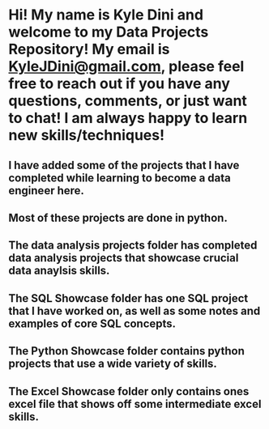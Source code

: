 # Hi! My name is Kyle Dini and welcome to my Data Projects Repository! My email is KyleJDini@gmail.com, please feel free to reach out if you have any questions, comments, or just want to chat! I am always happy to learn new skills/techniques!
## I have added some of the projects that I have completed while learning to become a data engineer here.
## Most of these projects are done in python.
## The data analysis projects folder has completed data analysis projects that showcase crucial data anaylsis skills.
## The SQL Showcase folder has one SQL project that I have worked on, as well as some notes and examples of core SQL concepts.
## The Python Showcase folder contains python projects that use a wide variety of skills.
## The Excel Showcase folder only contains ones excel file that shows off some intermediate excel skills.
